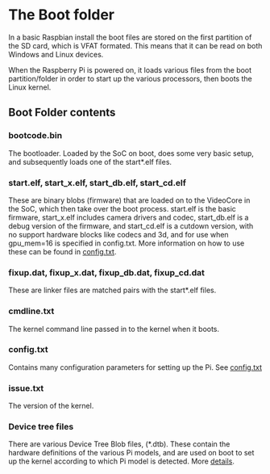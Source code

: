 # The Boot folder

In a basic Raspbian install the boot files are stored on the first partition of the SD card, which is VFAT formated. This means that it can be read on both Windows and Linux devices. 

When the Raspberry Pi is powered on, it loads various files from the boot partition/folder in order to start up the various processors, then boots the Linux kernel.

## Boot Folder contents

### bootcode.bin

The bootloader. Loaded by the SoC on boot, does some very basic setup, and subsequently loads one of the start*.elf files.

### start.elf, start_x.elf, start_db.elf, start_cd.elf

These are binary blobs (firmware) that are loaded on to the VideoCore in the SoC, which then take over the boot process.
start.elf is the basic firmware, start_x.elf includes camera drivers and codec, start_db.elf is a debug version of the firmware, and start_cd.elf is a cutdown version, with no support hardware blocks like codecs and 3d, and for use when gpu_mem=16 is specified in config.txt. More information on how to use these can be found in [config.txt](./config-txt/boot.md).

### fixup.dat, fixup_x.dat, fixup_db.dat, fixup_cd.dat

These are linker files are matched pairs with the start*.elf files.

### cmdline.txt

The kernel command line passed in to the kernel when it boots.

### config.txt

Contains many configuration parameters for setting up the Pi. See [config.txt](./config-txt/README.md)

### issue.txt

The version of the kernel.

### Device tree files

There are various Device Tree Blob files, (*.dtb). These contain the hardware definitions of the various Pi models, and are used on boot to set up the kernel according to which Pi model is detected. More [details](device-tree.md).
